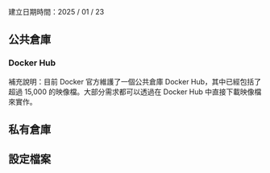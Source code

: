 建立日期時間：2025 / 01 / 23
## 公共倉庫
### Docker Hub
補充說明：目前 Docker 官方維護了一個公共倉庫 Docker Hub，其中已經包括了超過 15,000 的映像檔。大部分需求都可以透過在 Docker Hub 中直接下載映像檔來實作。
## 私有倉庫
## 設定檔案